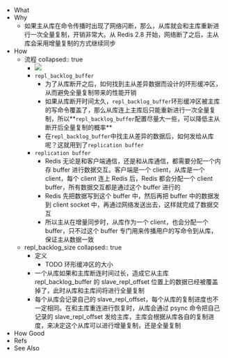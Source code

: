 - What
- Why
	- 如果主从库在命令传播时出现了网络闪断，那么，从库就会和主库重新进行一次全量复制，开销非常大。从 Redis 2.8 开始，网络断了之后，主从库会采用增量复制的方式继续同步
- How
	- 流程
	  collapsed:: true
		- ![](https://pdai.tech/images/db/redis/db-redis-copy-3.jpg)
		- `repl_backlog_buffer`
			- 为了从库断开之后，如何找到主从差异数据而设计的环形缓冲区，从而避免全量复制带来的性能开销
			- 如果从库断开时间太久，`repl_backlog_buffer`环形缓冲区被主库的写命令覆盖了，那么从库连上主库后只能重新进行一次全量复制，所以**`repl_backlog_buffer`配置尽量大一些，可以降低主从断开后全量复制的概率**
			- 在`repl_backlog_buffer`中找主从差异的数据后，如何发给从库呢？这就用到了`replication buffer`
		- `replication buffer`
			- Redis 无论是和客户端通信，还是和从库通信，都需要分配一个内存 buffer 进行数据交互。客户端是一个 client，从库是一个 client，每个 client 连上 Redis 后，Redis 都会分配一个 client buffer，所有数据交互都是通过这个 buffer 进行的
			- Redis 先把数据写到这个 buffer 中，然后再把 buffer 中的数据发到 client socket 中，再通过网络发送出去，这样就完成了数据交互
			- 所以主从在增量同步时，从库作为一个 client，也会分配一个 buffer，只不过这个 buffer 专门用来传播用户的写命令到从库，保证主从数据一致
	- repl_backlog_size
	  collapsed:: true
		- 定义
			- TODO 环形缓冲区的大小
		- 一个从库如果和主库断连时间过长，造成它从主库 repl_backlog_buffer 的 slave_repl_offset 位置上的数据已经被覆盖掉了，此时从库和主库间将进行全量复制
		- 每个从库会记录自己的 slave_repl_offset，每个从库的复制进度也不一定相同。在和主库重连进行恢复时，从库会通过 psync 命令把自己记录的 slave_repl_offset 发给主库，主库会根据从库各自的复制进度，来决定这个从库可以进行增量复制，还是全量复制
- How Good
- Refs
- See Also